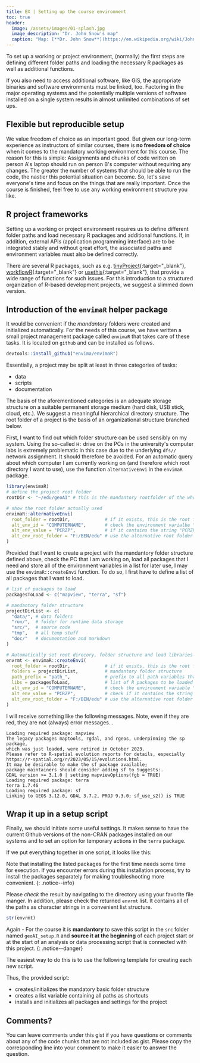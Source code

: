 ```yaml
--- 
title: EX | Setting up the course environment 
toc: true
header:
  image: /assets/images/01-splash.jpg
  image_description: "Dr. John Snow's map"
  caption: "Map: [**Dr. John Snow**](https://en.wikipedia.org/wiki/John_Snow) [Wellcome Library via wikimedia](https://w.wiki/QtV)"
---
```


To set up a working or project environment, (normally) the first steps are defining different folder paths and loading the necessary R packages as well as additional functions.

<!--more-->

If you also need to access additional software, like GIS, the appropriate binaries and software environments must be linked, too. Factoring in the major operating systems and the potentially multiple versions of software installed on a single system results in almost unlimited combinations of set ups.

## Flexible but reproducible setup

We value freedom of choice as an important good. But given our long-term experience as instructors of similar courses, there is **no freedom of choice** when it comes to the mandatory working environment for this course. The reason for this is simple: Assignments and chunks of code written on person A's laptop should run on person B's computer without requiring any changes. The greater the number of systems that should be able to run the code, the nastier this potential situation can become. So, let's save everyone's time and focus on the things that are really important. Once the course is finished, feel free to use any working environment structure you like.

## R project frameworks
Setting up a working or project environment requires us to define different folder paths and load necessary R packages and additional functions. If, in addition, external APIs (application programming interface) are to be integrated stably and without great effort, the associated paths and environment variables must also be defined correctly. 

There are several R packages, such as e.g. [tinyProject](https://github.com/FrancoisGuillem/tinyProject){:target="_blank"},  [workflowR](https://jdblischak.github.io/workflowr/){:target="_blank"} or [usethis](https://usethis.r-lib.org/){:target="_blank"}, that provide a wide range of functions for such issues. For this introduction to a structured organization of R-based development projects, we suggest a slimmed down version. 

## Introduction of the `envimaR` helper package 
It would be convenient if the *mandantory* folders were created and initialized automatically. For the needs of this course, we have written a small project management package called `envimaR` that takes care of these tasks. It is located on `github` and can be installed as follows.

```r
devtools::install_github("envima/envimaR")
```

Essentially, a project may be split at least in three categories of tasks:

- data 
- scripts
- documentation

The basis of the aforementioned categories is an adequate storage structure on a suitable permanent storage medium (hard disk, USB stick, cloud, etc.). We suggest a meaningful hierarchical directory structure. The root folder of a project is the basis of an organizational structure branched below.


First, I want to find out which folder structure can be used sensibly on my system. Using the so-called `H:` drive on the PCs in the university's computer labs is extremely problematic in this case due to the underlying `dfs//` network assignment. It should therefore be avoided. For an automatic query about which computer I am currently working on (and therefore which root directory I want to use), use the function `alternativeEnvi` in the `envimaR` package. 

```r
library(envimaR)
# define the project root folder
rootDir <- "~/edu/geoAI" # this is the mandantory rootfolder of the whole project

# show the root folder actually used
envimaR::alternativeEnvi(
  root_folder = rootDir,             # if it exists, this is the root folder
  alt_env_id = "COMPUTERNAME",       # check the environment varialbe "COMPUTERNAME"
  alt_env_value = "PCRZP",           # if it contains the string "PCRZP" (e.g. PUM-Pool-PC)
  alt_env_root_folder = "F:/BEN/edu" # use the alternative root folder
)
```

Provided that I want to create a project with the mandantory folder structure defined above, check the PC that I am working on, load all packages that I need and store all of the environment variables in a list for later use, I may use the `envimaR::createEnvi` function. To do so, I first have to define a list of all packages that I want to load. 

```r
# list of packages to load
packagesToLoad <- c("mapview", "terra", "sf")

# mandantory folder structure
projectDirList <- c(
  "data/", # data folders
  "run/",  # folder for runtime data storage
  "src/",  # source code
  "tmp",   # all temp stuff
  "doc/"   # documentation and markdown
)

# Automatically set root direcory, folder structure and load libraries
envrmt <- envimaR::createEnvi(
  root_folder = rootDir,             # if it exists, this is the root folder
  folders = projectDirList,          # mandantory folder structure
  path_prefix = "path_",             # prefix to all path variables that are created
  libs = packagesToLoad,             # list of R packages to be loaded
  alt_env_id = "COMPUTERNAME",       # check the environment variable "COMPUTERNAME"
  alt_env_value = "PCRZP",           # check if it contains the string "PCRZP" (e.g. local PC pools)
  alt_env_root_folder = "F:/BEN/edu" # use the alternative root folder
)
```

I will receive something like the following messages. Note, even if they are red, they are not (always) error messages...

```
Loading required package: mapview
The legacy packages maptools, rgdal, and rgeos, underpinning the sp package,
which was just loaded, were retired in October 2023.
Please refer to R-spatial evolution reports for details, especially
https://r-spatial.org/r/2023/05/15/evolution4.html.
It may be desirable to make the sf package available;
package maintainers should consider adding sf to Suggests:.
GDAL version >= 3.1.0 | setting mapviewOptions(fgb = TRUE)
Loading required package: terra
terra 1.7.46
Loading required package: sf
Linking to GEOS 3.12.0, GDAL 3.7.2, PROJ 9.3.0; sf_use_s2() is TRUE
```

## Wrap it up in a setup script

Finally, we should initiate some useful settings. It makes sense to have the current Github versions of the non-CRAN packages installed on our systems and to set an option for temporary actions in the `terra` package.


If we put everything together in one script, it looks like this:

<script src="https://gist.github.com/uilehre/42f8869864340e72e591dd6280ad54fc.js"></script>

Note that installing the listed packages for the first time needs some time for execution.
If you encounter errors during this installation process, try to install the packages separately for making troubleshooting more convenient.
{: .notice--info}

Please *check* the result by navigating to the directory using your favorite file manger. In addition, please check the returned `envrmt` list. It contains all of the paths as character strings in a convenient list structure.

```r
str(envrmt)
```

Again - For the course it is **mandantory** to save this script in the `src` folder named `geoAI_setup.R` and **source it at the beginning** of each project start or at the start of an analysis or data processing script that is connected with this project. 
{: .notice--danger}

The easiest way to do this is to use the following template for creating each new script.

<script src="https://gist.github.com/uilehre/f9b367ec483e78a2c8a8d03bb9f0729d.js"></script>

Thus, the provided script:

- creates/initializes the mandatory basic folder structure 
- creates a list variable containing all paths as shortcuts  
- installs and initializes all packages and settings for the project

## Comments?
You can leave comments under this gist if you have questions or comments about any of the code chunks that are not included as gist. Please copy the corresponding line into your comment to make it easier to answer the question. 



<script src="https://utteranc.es/client.js"
        repo="GeoMOER/geoAI"
        issue-term="GeoAI_2021_unit_01_EX_Setting_up_the_course_environment"
        theme="github-light"
        crossorigin="anonymous"
        async>
</script>
